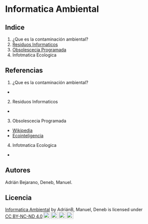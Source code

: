 # Informatica Ambiental

## Indice
1.  ¿Que es la contaminación ambiental?
2.  [Residuos Informaticos](/Documentos/residuos.md)
3.  [Obsolescecia Programada](/Documentos/obsolescencia_programada.md)
4.  Infotmatica Ecologica

## Referencias
1.  ¿Que es la contaminación ambiental?
  *
2.  Residuos Informaticos
  *
3.  Obsolescecia Programada
  * [Wikipedia](https://es.wikipedia.org/wiki/Obsolescencia_programada)
  * [Ecointeligencia](https://www.ecointeligencia.com/2012/11/la-obsolescencia-programada-y-las-bombi)
4.  Infotmatica Ecologica
  *
## Autores
Adrián Bejarano, Deneb, Manuel.

## Licencia
<p xmlns:cc="http://creativecommons.org/ns#" xmlns:dct="http://purl.org/dc/terms/"><a property="dct:title" rel="cc:attributionURL" href="https://github.com/Abejalb1504/informatica-ambiental.git">Informatica Ambiental</a> by <span property="cc:attributionName">AdriánB, Manuel, Deneb</span> is licensed under <a href="http://creativecommons.org/licenses/by-nc-nd/4.0/?ref=chooser-v1" target="_blank" rel="license noopener noreferrer" style="display:inline-block;">CC BY-NC-ND 4.0<img style="height:22px!important;margin-left:3px;vertical-align:text-bottom;" src="https://mirrors.creativecommons.org/presskit/icons/cc.svg?ref=chooser-v1"><img style="height:22px!important;margin-left:3px;vertical-align:text-bottom;" src="https://mirrors.creativecommons.org/presskit/icons/by.svg?ref=chooser-v1"><img style="height:22px!important;margin-left:3px;vertical-align:text-bottom;" src="https://mirrors.creativecommons.org/presskit/icons/nc.svg?ref=chooser-v1"><img style="height:22px!important;margin-left:3px;vertical-align:text-bottom;" src="https://mirrors.creativecommons.org/presskit/icons/nd.svg?ref=chooser-v1"></a></p>
